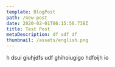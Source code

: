 ```yaml
---
template: BlogPost
path: /new-post
date: 2020-02-01T06:15:50.738Z
title: Test Post
metaDescription: df sdf df
thumbnail: /assets/english.png
---
```

h dsui giuhjdfs udf ghihoiugigo hdfoijh io
